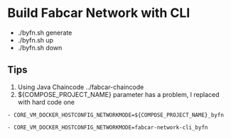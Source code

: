 # Build Fabcar Network with CLI

* ./byfn.sh generate
* ./byfn.sh up
* ./byfn.sh down

## Tips

1. Using Java Chaincode ../fabcar-chaincode
2. ${COMPOSE_PROJECT_NAME} parameter has a problem, I replaced with hard code one

```
- CORE_VM_DOCKER_HOSTCONFIG_NETWORKMODE=${COMPOSE_PROJECT_NAME}_byfn
```

```
- CORE_VM_DOCKER_HOSTCONFIG_NETWORKMODE=fabcar-network-cli_byfn
```

